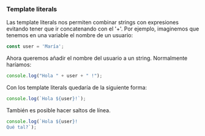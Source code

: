 ### Template literals

Las template literals nos permiten combinar strings con expresiones evitando tener que ir concatenando con el '+'.
Por ejemplo, imaginemos que tenemos en una variable el nombre de un usuario:


```javascript
const user = 'María';
```

Ahora queremos añadir el nombre del usuario a un string.
Normalmente haríamos:


```javascript
console.log("Hola " + user + " !");
```

Con los template literals quedaría de la siguiente forma:

```javascript
console.log(`Hola ${user}!`);
```

También es posible hacer saltos de línea.


```javascript
console.log(`Hola ${user}! 
Qué tal?`);
```
